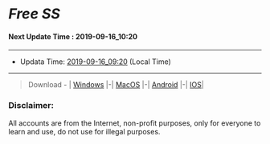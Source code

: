 
# *Free SS*

#### Next Update Time : 2019-09-16_10:20

---
* Updata Time: [2019-09-16_09:20](https://github.com/Geek-007/free-SS/blob/master/2019-09-16_09:20_FreeSS.txt) (Local Time)
---

> Download - | [Windows](https://github.com/shadowsocks/shadowsocks-windows/releases) |-| [MacOS](https://github.com/shadowsocks/shadowsocks-iOS/releases) |-| [Android](https://github.com/shadowsocks/shadowsocks-android/releases) |-| [IOS](https://itunes.apple.com/us/)|

### Disclaimer:
All accounts are from the Internet, non-profit purposes, only for everyone to learn and use, do not use for illegal purposes.
<br>
